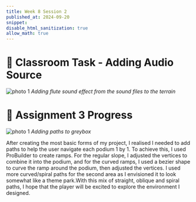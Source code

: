 ```yaml
---
title: Week 8 Session 2
published_at: 2024-09-20
snippet: 
disable_html_sanitization: true
allow_math: true
---
```

# :page_with_curl: Classroom Task - Adding Audio Source

![photo 1](photos/47.png)
*Adding flute sound effect from the sound files to the terrain*

# :page_with_curl: Assignment 3 Progress

![photo 1](photos/48.png)
*Adding paths to greybox*

After creating the most basic forms of my project, I realised I needed to add paths to help the user navigate each podium 1 by 1. To achieve this, I used ProBuilder to create ramps. For the regular slope, I adjusted the vertices to combine it into the podium, and for the curved ramps, I used a bezier shape to curve the ramp around the podium, then adjusted the vertices. I used more curved/spiral paths for the second area as I envisioned it to look somewhat like a theme park.With this mix of straight, oblique and spiral paths, I hope that the player will be excited to explore the environment I designed.